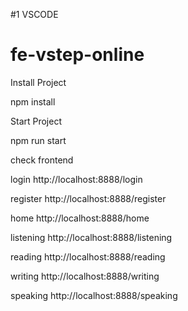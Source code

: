 
#1 VSCODE 
# fe-vstep-online

Install Project
<br>

npm install


Start Project


npm run start


check frontend 

login
http://localhost:8888/login

register
http://localhost:8888/register

home
http://localhost:8888/home

listening
http://localhost:8888/listening

reading
http://localhost:8888/reading

writing
http://localhost:8888/writing

speaking
http://localhost:8888/speaking
